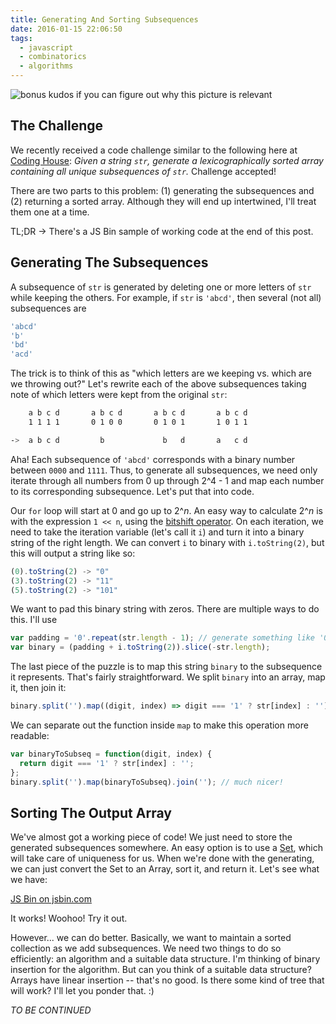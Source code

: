 ```yaml
---
title: Generating And Sorting Subsequences
date: 2016-01-15 22:06:50
tags:
  - javascript 
  - combinatorics
  - algorithms
---
```


<img src="/blog/css/images/PascalTriangle.jpg" alt="bonus kudos if you can figure out why this picture is relevant">

## The Challenge

We recently received a code challenge similar to the following here at [Coding House](https://codinghouse.co/): _Given a string `str`, generate a lexicographically sorted array containing all unique subsequences of `str`._ Challenge accepted!

There are two parts to this problem: (1) generating the subsequences and (2) returning a sorted array. Although they will end up intertwined, I'll treat them one at a time.

TL;DR &rarr; There's a JS Bin sample of working code at the end of this post.

## Generating The Subsequences

A subsequence of `str` is generated by deleting one or more letters of `str` while keeping the others. For example, if `str` is `'abcd'`, then several (not all) subsequences are

```javascript
'abcd'
'b'
'bd'
'acd'
```

The trick is to think of this as "which letters are we keeping vs. which are we throwing out?" Let's rewrite each of the above subsequences taking note of which letters were kept from the original `str`:

```bash
    a b c d       a b c d       a b c d       a b c d
    1 1 1 1       0 1 0 0       0 1 0 1       1 0 1 1

->  a b c d         b             b   d       a   c d
```

Aha! Each subsequence of `'abcd'` corresponds with a binary number between `0000` and `1111`. Thus, to generate all subsequences, we need only iterate through all numbers from 0 up through 2^4 - 1 and map each number to its corresponding subsequence. Let's put that into code.

Our `for` loop will start at 0 and go up to 2^*n*. An easy way to calculate 2^*n* is with the expression `1 << n`, using the [bitshift operator](https://developer.mozilla.org/en-US/docs/Web/JavaScript/Reference/Operators/Bitwise_Operators). On each iteration, we need to take the iteration variable (let's call it `i`) and turn it into a binary string of the right length. We can convert `i` to binary with `i.toString(2)`, but this will output a string like so:

```javascript
(0).toString(2) -> "0"
(3).toString(2) -> "11"
(5).toString(2) -> "101"
```

We want to pad this binary string with zeros. There are multiple ways to do this. I'll use

```javascript
var padding = '0'.repeat(str.length - 1); // generate something like '000'
var binary = (padding + i.toString(2)).slice(-str.length);
```

The last piece of the puzzle is to map this string `binary` to the subsequence it represents. That's fairly straightforward. We split `binary` into an array, map it, then join it:

```javascript
binary.split('').map((digit, index) => digit === '1' ? str[index] : '').join('')
```

We can separate out the function inside `map` to make this operation more readable:

```javascript
var binaryToSubseq = function(digit, index) {
  return digit === '1' ? str[index] : '';
};
binary.split('').map(binaryToSubseq).join(''); // much nicer!
```

## Sorting The Output Array

We've almost got a working piece of code! We just need to store the generated subsequences somewhere. An easy option is to use a [Set](https://developer.mozilla.org/en-US/docs/Web/JavaScript/Reference/Global_Objects/Set), which will take care of uniqueness for us. When we're done with the generating, we can just convert the Set to an Array, sort it, and return it. Let's see what we have:

<a class="jsbin-embed" href="http://jsbin.com/zulobe/embed?js">JS Bin on jsbin.com</a><script src="http://static.jsbin.com/js/embed.min.js?3.35.9"></script>

It works! Woohoo! Try it out.

However... we can do better. Basically, we want to maintain a sorted collection as we add subsequences. We need two things to do so efficiently: an algorithm and a suitable data structure. I'm thinking of binary insertion for the algorithm. But can you think of a suitable data structure? Arrays have linear insertion -- that's no good. Is there some kind of tree that will work? I'll let you ponder that. :)

_TO BE CONTINUED_

